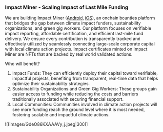 ### Impact Miner - Scaling Impact of Last Mile Funding 
We are building Impact Miner ([Android](https://play.google.com/store/apps/details?id=com.company.atlantis&hl=en_IN&pli=1), [iOS](https://apps.apple.com/in/app/impact-miner/id6448894610)), an onchain bounties platform that bridges the gap between climate impact funders, sustainability organizations, and green gig workers. Our platform focuses on verifiable impact reporting, affordable certification, and efficient last-mile fund delivery. We ensure every contribution is transparently tracked and effectively utilized by seamlessly connecting large-scale corporate capital with local climate action projects. Impact certificates minted on Impact Miner are NFTs that are backed by real world validated actions.

Who will benefit?
1. Impact Funds: They can efficiently deploy their capital toward verifiable, impactful projects, benefiting from transparent, real-time data that helps optimize their sustainability strategies.
2. Sustainability Organizations and Green Gig Workers: These groups gain easier access to funding while reducing the costs and barriers traditionally associated with securing financial support.
3. Local Communities: Communities involved in climate action projects will see more funding reach the ground level where it is most needed, fostering scalable and impactful climate actions.

![[images/GdeO86KXAAAVy_j.jpeg|300]]

